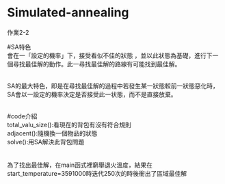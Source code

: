 # Simulated-annealing
作業2-2

#SA特色<br>
會在一「設定的機率」下，接受看似不佳的狀態 ，並以此狀態為基礎，進行下一個尋找最佳解的動作。此一尋找最佳解的路線有可能找到最佳解。<br><br>

SA的最大特色，即是在尋找最佳解的過程中若發生某一狀態較前一狀態惡化時，SA會以一設定的機率決定是否接受此一状態，而不是直接放棄。<br><br>

#code介紹<br>
total_valu_size():看現在的背包有沒有符合規則<br>
adjacent():隨機換一個物品的狀態<br>
solve():用SA解決此背包問題
<br><br><br>
為了找出最佳解，在main函式裡窮舉退火溫度，結果在start_temperature=3591000時迭代250次的時後衝出了區域最佳解
